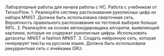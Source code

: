 Лабораторные работы для начала работы с НС. Работа с учебником от TensorFlow.
	1. Реализуйте систему распознавания рукописных цифр из набора MNIST. Должна быть использована сверточная сеть. Вероятность правильного распознавания на тестовой выборке больше 99%.
	2. Реализуйте на основе автокодировщика алгоритм, выявляющий картинки, которые не содержат рукописные цифры. Использовать датасеты: MNIST и fashion MNIST.
	3. Создать нейронную сеть, которая генерирует тексты на русском языке. Должна быть использована рекуррентная сеть с ячейками GRU.
